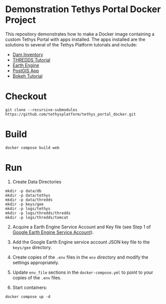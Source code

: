 # Demonstration Tethys Portal Docker Project

This repository demonstrates how to make a Docker image containing a custom Tethys Portal with apps installed. The apps installed are the solutions to several of the Tethys Platform tutorials and include:

* [Dam Inventory](https://github.com/tethysplatform/tethysapp-dam_inventory.git)
* [THREDDS Tutorial](https://github.com/tethysplatform/tethysapp-thredds_tutorial)
* [Earth Engine](https://github.com/tethysplatform/tethysapp-earth_engine.git)
* [PostGIS App](https://github.com/tethysplatform/tethysapp-postgis_app.git)
* [Bokeh Tutorial](https://github.com/tethysplatform/tethysapp-bokeh_tutorial)

# Checkout

```
git clone --recursive-submodules https://github.com/tethysplatform/tethys_portal_docker.git
```

# Build

```
docker compose build web
```

# Run

1. Create Data Directories

```
mkdir -p data/db
mkdir -p data/tethys
mkdir -p data/thredds
mkdir -p keys/gee
mkdir -p logs/tethys
mkdir -p logs/thredds/thredds
mkdir -p logs/thredds/tomcat
```

2. Acquire a Earth Engine Service Account and Key file (see Step 1 of [Google Earth Engine Service Account](http://docs.tethysplatform.org/en/stable/tutorials/google_earth_engine/part_3/service_account.html)).

3. Add the Google Earth Engine service account JSON key file to the `keys/gee` directory.

4. Create copies of the `.env` files in the `env` directory and modify the settings appropriately.

5. Update `env_file` sections in the `docker-compose.yml` to point to your copies of the `.env` files.

6. Start containers:

```
docker compose up -d
```